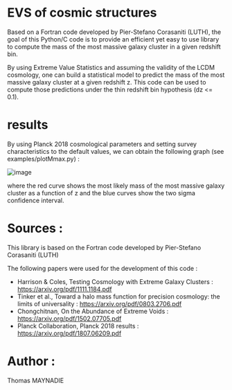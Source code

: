 # EVS of cosmic structures
Based on a Fortran code developed by Pier-Stefano Corasaniti (LUTH), the goal of this Python/C code is to provide an efficient yet easy to use library to compute the mass of the most massive galaxy cluster in a given redshift bin. 

By using Extreme Value Statistics and assuming the validity of the LCDM cosmology, one can build a statistical model to predict the mass of the most massive galaxy cluster at a given redshift z. This code can be used to compute those predictions under the thin redshift bin hypothesis (dz <= 0.1). 

# results
By using Planck 2018 cosmological parameters and setting survey characteristics to the default values, we can obtain the following graph (see examples/plotMmax.py) :

![image](https://user-images.githubusercontent.com/54234406/137622517-be082102-6edd-47bb-920c-c3455f99b49f.png)

where the red curve shows the most likely mass of the most massive galaxy cluster as a function of z and the blue curves show the two sigma confidence interval.

# Sources :
This library is based on the Fortran code developed by Pier-Stefano Corasaniti (LUTH)

The following papers were used for the development of this code :
- Harrison & Coles, Testing Cosmology with Extreme Galaxy Clusters : https://arxiv.org/pdf/1111.1184.pdf
- Tinker et al., Toward a halo mass function for precision cosmology: the limits of universality : https://arxiv.org/pdf/0803.2706.pdf
- Chongchitnan, On the Abundance of Extreme Voids : https://arxiv.org/pdf/1502.07705.pdf
- Planck Collaboration, Planck 2018 results : https://arxiv.org/pdf/1807.06209.pdf

# Author :
Thomas MAYNADIE
